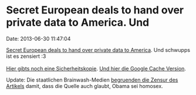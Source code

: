 Secret European deals to hand over private data to America. Und
===============================================================

Date: 2013-06-30 11:47:04

[Secret European deals to hand over private data to
America](http://www.guardian.co.uk/info/2013/jun/30/taken-down). Und
schwupps ist es zensiert :3\
\
[Hier gibts noch eine
Sicherheitskopie](http://www.limit.ws/revealed-secret-european-deals-to-hand-over-private-data-to-america/).
[Und hier die Google Cache
Version](http://webcache.googleusercontent.com/search?q=cache:http://www.guardian.co.uk/world/2013/jun/29/european-private-data-america).

Update: Die staatlichen Brainwash-Medien [begruenden die Zensur des
Artikels](http://blogs.telegraph.co.uk/news/damianthompson/100224022/guardianobserver-pulls-front-page-nsa-story-after-source-turns-out-to-be-a-fruitloop-who-thinks-obama-is-gay/)
damit, dass die Quelle auch glaubt, Obama sei homosex.
